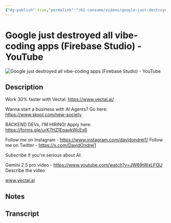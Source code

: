 ```yaml
---
{"dg-publish":true,"permalink":"/01-consume/videos/google-just-destroyed-all-vibe-coding-apps-firebase-studio-you-tube/","title":"Google just destroyed all vibe-coding apps (Firebase Studio) - YouTube"}
---
```


# Google just destroyed all vibe-coding apps (Firebase Studio) - YouTube

![Google just destroyed all vibe-coding apps (Firebase Studio) - YouTube](https://www.youtube.com/watch?v=LjL3J_TLt08?list=WL)

## Description

Work 30% faster with Vectal: https://www.vectal.ai/

Wanna start a business with AI Agents? Go here: https://www.skool.com/new-society

BACKEND DEVs, I'M HIRING! Apply here: https://forms.gle/urK7HZ1EpavkWcEx6

Follow me on Instagram - https://www.instagram.com/davidondrej1/
Follow me on Twitter - https://x.com/DavidOndrej1

Subscribe if you're serious about AI.

Gemini 2.5 pro video - https://www.youtube.com/watch?v=JW69tWxLFQU
Describe the video

www.vectal.ai

## Notes

## Transcript

